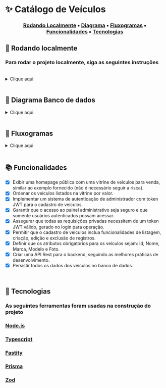 # ✨ **Catálogo de Veículos**

<center>

### [Rodando Localmente](#🏡-rodando-localmente) ▪️ [Diagrama](#📕-diagrama-banco-de-dados) ▪️ [Fluxogramas](#📘-fluxogramas) ▪️ [Funcionalidades](#📚-funcionalidades) ▪️ [Tecnologias](#🚀-tecnologias)

</center>

## 🏡 **Rodando localmente**

### Para rodar o projeto localmente, siga as seguintes instruções

<br />
<details><summary>Clique aqui</summary>
<br />
Clone o projeto

```bash
git clone git@github.com:amandaureliano/financial-application.git
```

Entre no diretório do projeto

```bash
cd financial-application
```

Instale as dependências do projeto

```bash
npm install
```

Crie o arquivo .env que possibilita que sejam adicionadas as variáveis de ambiente do projeto

```bash
cp .env.example .env
```

Rode a imagem do docker

```bash
docker compose up -d
```

Rode as migrações do prisma

```bash
npm run migration:run
```

Rode a aplicação

```bash
npm run dev
```
</details>

<br />

## 📕 **Diagrama Banco de dados**


<details><summary>Clique aqui</summary>
# ![db](./db.svg)
</details>

<br />

## 📘 **Fluxogramas**

<details><summary>Clique aqui</summary>
# ![db](./fluxograma.svg)
</details>

<br />

## 📚 **Funcionalidades**

- [x] Exibir uma homepage pública com uma vitrine de veículos para venda, similar ao exemplo fornecido (não é necessário seguir a risca).
- [x] Ordenar os veículos listados na vitrine por valor.
- [x] Implementar um sistema de autenticação de administrador com token JWT para o cadastro de veículos.
- [x] Garantir que o acesso ao painel administrativo seja seguro e que somente usuários autenticados possam acessar.
- [x] Assegurar que todas as requisições privadas necessitem de um token JWT válido, gerado no login para operação.
- [x] Permitir que o cadastro de veículos inclua funcionalidades de listagem, criação, edição e exclusão de registros.
- [x] Definir que os atributos obrigatórios para os veículos sejam: Id, Nome, Marca, Modelo e Foto.
- [x] Criar uma API Rest para o backend, seguindo as melhores práticas de desenvolvimento.
- [x] Persistir todos os dados dos veículos no banco de dados.

<br />

## 🚀 **Tecnologias**

### As seguintes ferramentas foram usadas na construção do projeto

### [Node.js](https://nodejs.org/)

### [Typescript](https://www.typescriptlang.org/)

### [Fastity](https://fastify.dev/)

### [Prisma](https://www.prisma.io/)

### [Zod](https://zod.dev/)
